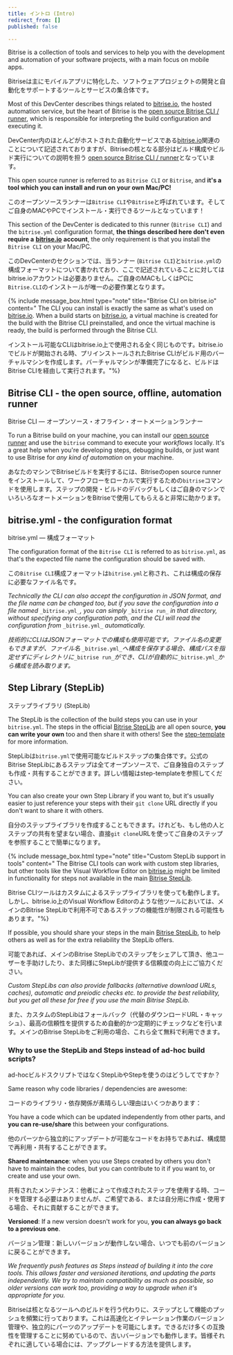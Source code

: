 ```yaml
---
title: イントロ (Intro)
redirect_from: []
published: false

---
```

Bitrise is a collection of tools and services to help you with the development and automation of your software projects, with a main focus on mobile apps.

Bitriseは主にモバイルアプリに特化した、ソフトウェアプロジェクトの開発と自動化をサポートするツールとサービスの集合体です。

Most of this DevCenter describes things related to [bitrise.io](https://www.bitrise.io), the hosted automation service, but the heart of Bitrise is the [open source Bitrise CLI / runner](https://github.com/bitrise-io/bitrise), which is responsible for interpreting the build configuration and executing it.

DevCenter内のほとんどがホストされた自動化サービスである[bitrise.io](https://www.bitrise.io)関連のことについて記述されておりますが、Bitriseの核となる部分はビルド構成やビルド実行についての説明を担う [open source Bitrise CLI / runner](https://github.com/bitrise-io/bitrise)となっています。

This open source runner is referred to as `Bitrise CLI` or `Bitrise`, and **it's a tool which you can install and run on your own Mac/PC!**

このオープンソースランナーは`Bitrise CLI`や`Bitrise`と呼ばれています。そしてご自身のMACやPCでインストール・実行できるツールとなっています！

This section of the DevCenter is dedicated to this runner (`Bitrise CLI`) and the `bitrise.yml` configuration format, **the things described here don't even require a** [**bitrise.io**](https://www.bitrise.io) **account**, the only requirement is that you install the `Bitrise CLI` on your Mac/PC.

このDevCenterのセクションでは、当ランナー (`Bitrise CLI`)と`bitrise.yml`の構成フォーマットについて書かれており、ここで記述されていることに対してはbitrise.ioアカウントは必要ありません。ご自身のMACもしくはPCに`Bitrise.CLI`のインストールが唯一の必要作業となります。

{% include message_box.html type="note" title="Bitrise CLI on bitrise.io" content=" The CLI you can install is exactly the same as what's used on [bitrise.io](https://www.bitrise.io). When a build starts on [bitrise.io](https://www.bitrise.io), a virtual machine is created for the build with the Bitrise CLI preinstalled, and once the virtual machine is ready, the build is performed through the Bitrise CLI. 

インストール可能なCLIはbitrise.io上で使用される全く同じものです。bitrise.ioでビルドが開始される時、プリインストールされたBitrise CLIがビルド用のバーチャルマシンを作成します。バーチャルマシンが準備完了になると、ビルドはBitrise CLIを経由して実行されます。"%}

## Bitrise CLI - the open source, offline, automation runner  
Bitrise CLI ― オープンソース・オフライン・オートメーションランナー 

To run a Bitrise build on your machine, you can install our [open source runner](https://www.bitrise.io/cli) and use the `bitrise` command to execute your _workflows_ locally. It's a great help when you're developing steps, debugging builds, or just want to use Bitrise for _any kind of automation_ on your machine.

あなたのマシンでBitriseビルドを実行するには、Bitriseのopen source runnerをインストールして、ワークフローをローカルで実行するための`bitrise`コマンドを使用します。ステップの開発・ビルドのデバッグもしくはご自身のマシンでいろいろなオートメーションをBitriseで使用してもらえると非常に助かります。

## bitrise.yml - the configuration format  
bitrise.yml ― 構成フォーマット

The configuration format of the `Bitrise CLI` is referred to as `bitrise.yml`, as that's the expected file name the configuration should be saved with.

この`Bitrise CLI`構成フォーマットは`bitrise.yml`と称され、これは構成の保存に必要なファイル名です。

_Technically the CLI can also accept the configuration in JSON format, and the file name can be changed too, but if you save the configuration into a file named_ `_bitrise.yml_`_, you can simply_ `_bitrise run_` _in that directory, without specifying any configuration path, and the CLI will read the configuration from_ `_bitrise.yml_` _automatically._

_技術的にCLIはJSONフォーマットでの構成も使用可能です。ファイル名の変更もできますが、ファイル名_ `_bitrise.yml_`_へ構成を保存する場合、構成パスを指定せずにディレクトリに_`_bitrise run_`_ができ、CLIが自動的に_`_bitrise.yml_`_から構成を読み取ります。_

## Step Library (StepLib)  
ステップライブラリ (StepLib)

The StepLib is the collection of the build steps you can use in your `bitrise.yml`. The steps in the official [Bitrise StepLib](https://github.com/bitrise-io/bitrise-steplib) are all open source, **you can write your own** too and then share it with others! See the [step-template](https://github.com/bitrise-steplib/step-template) for more information.

StepLibは`bitrise.yml`で使用可能なビルドステップの集合体です。公式の Bitrise StepLibにあるステップは全てオープンソースで、ご自身独自のステップも作成・共有することができます。詳しい情報はstep-templateを参照してください。

You can also create your own Step Library if you want to, but it's usually easier to just reference your steps with their `git clone` URL directly if you don't want to share it with others.

自分のステップライブラリを作成することもできます。けれども、もし他の人とステップの共有を望まない場合、直接`git clone`URLを使ってご自身のステップを参照することで簡単になります。

{% include message_box.html type="note" title="Custom StepLib support in tools" content=" The Bitrise CLI tools can work with custom step libraries, but other tools like the Visual Workflow Editor on [bitrise.io](https://www.bitrise.io) might be limited in functionality for steps not available in the main [Bitrise StepLib](https://github.com/bitrise-io/bitrise-steplib). 

Bitrise CLIツールはカスタムによるステップライブラリを使っても動作します。しかし、bitrise.io上のVisual Workflow Editorのような他ツールにおいては、メインのBitrise StepLibで利用不可であるステップの機能性が制限される可能性もあります。"%}

If possible, you should share your steps in the main [Bitrise StepLib](https://github.com/bitrise-io/bitrise-steplib), to help others as well as for the extra reliability the StepLib offers.

可能であれば、メインのBitrise StepLibでのステップをシェアして頂き、他ユーザーを手助けしたり、また同様にStepLibが提供する信頼度の向上にご協力ください。

_Custom StepLibs can also provide fallbacks (alternative download URLs, caches), automatic and preiodic checks etc. to provide the best reliability, but you get all these for free if you use the main Bitrise StepLib._

また、カスタムのStepLibはフォールバック（代替のダウンロードURL・キャッシュ）、最高の信頼性を提供するため自動的かつ定期的にチェックなどを行います。メインのBitrise StepLibをご利用の場合、これら全て無料で利用できます。

### Why to use the StepLib and Steps instead of ad-hoc build scripts?  
ad-hocビルドスクリプトではなくStepLibやStepを使うのはどうしてですか？

Same reason why code libraries / dependencies are awesome:

コードのライブラリ・依存関係が素晴らしい理由はいくつかあります：

You have a code which can be updated independently from other parts, and **you can re-use/share** this between your configurations.

他のパーツから独立的にアップデートが可能なコードをお持ちであれば、構成間で再利用・共有することができます。

**Shared maintenance**: when you use Steps created by others you don't have to maintain the codes, but you can contribute to it if you want to, or create and use your own.

共有されたメンテナンス：他者によって作成されたステップを使用する時、コードを管理する必要はありませんが、ご希望である、または自分用に作成・使用する場合、それに貢献することができます。

**Versioned**: If a new version doesn't work for you, **you can always go back to a previous one**.

バージョン管理：新しいバージョンが動作しない場合、いつでも前のバージョンに戻ることができます。

_We frequently push features as Steps instead of building it into the core tools. This allows faster and versioned iterations, and updating the parts independently. We try to maintain compatibility as much as possible, so older versions can work too, providing a way to upgrade when it's appropriate for you._

Bitriseは核となるツールへのビルドを行う代わりに、ステップとして機能のプッシュを頻繁に行っております。これは高速化とイテレーション作業のバージョン管理や、独立的にパーツのアップデートを可能にします。できるだけ多くの互換性を管理することに努めているので、古いバージョンでも動作します。皆様それぞれに適している場合には、アップグレードする方法を提供します。